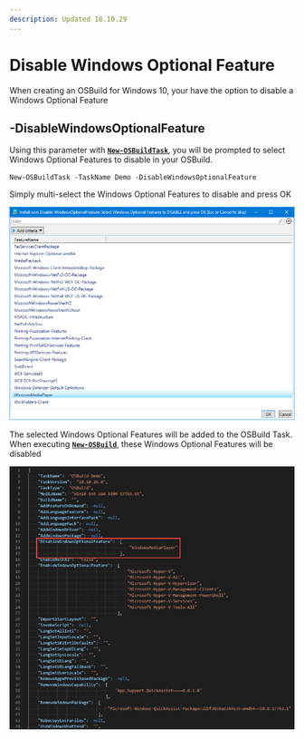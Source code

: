 ```yaml
---
description: Updated 18.10.29
---
```


# Disable Windows Optional Feature

When creating an OSBuild for Windows 10, your have the option to disable a Windows Optional Feature

## -DisableWindowsOptionalFeature

Using this parameter with [**`New-OSBuildTask`**](./), you will be prompted to select Windows Optional Features to disable in your OSBuild.

```text
New-OSBuildTask -TaskName Demo -DisableWindowsOptionalFeature
```

Simply multi-select the Windows Optional Features to disable and press OK

![](../../../.gitbook/assets/2018-10-29_0-25-05.png)

The selected Windows Optional Features will be added to the OSBuild Task.  When executing [**`New-OSBuild`**](../new-osbuild.md), these Windows Optional Features will be disabled

![](../../../.gitbook/assets/2018-10-29_0-26-47disable.png)

